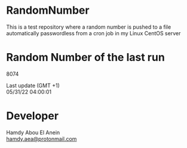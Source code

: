 # RandomNumber    
This is a test repository where a random number is pushed to a file automatically passwordless from a cron job in my Linux CentOS server    
# Random Number of the last run   
8074
      
Last update (GMT +1)    
05/31/22 04:00:01
# Developer    
Hamdy Abou El Anein   
hamdy.aea@protonmail.com
